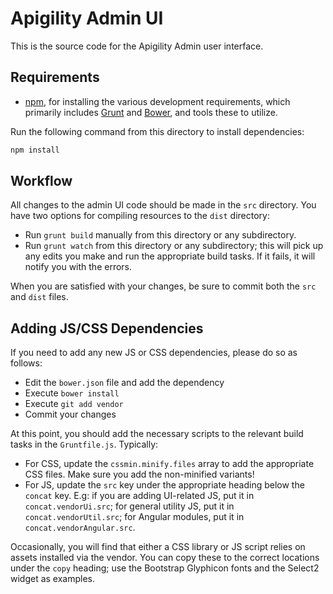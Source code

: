 Apigility Admin UI
==================

This is the source code for the Apigility Admin user interface.

Requirements
------------

- [npm](https://npmjs.org/), for installing the various development
  requirements, which primarily includes [Grunt](http://gruntjs.com) and
  [Bower](http://bower.io/), and tools these to utilize.

Run the following command from this directory to install dependencies:

```sh
npm install
```

Workflow
--------

All changes to the admin UI code should be made in the `src` directory. You have
two options for compiling resources to the `dist` directory:

- Run `grunt build` manually from this directory or any subdirectory.
- Run `grunt watch` from this directory or any subdirectory; this will pick up
  any edits you make and run the appropriate build tasks. If it fails, it will 
  notify you with the errors.

When you are satisfied with your changes, be sure to commit both the `src` and
`dist` files.

Adding JS/CSS Dependencies
--------------------------

If you need to add any new JS or CSS dependencies, please do so as follows:

- Edit the `bower.json` file and add the dependency
- Execute `bower install`
- Execute `git add vendor`
- Commit your changes

At this point, you should add the necessary scripts to the relevant build tasks
in the `Gruntfile.js`. Typically:

- For CSS, update the `cssmin.minify.files` array to add the appropriate CSS
  files. Make sure you add the non-minified variants!
- For JS, update the `src` key under the appropriate heading below the `concat`
  key. E.g: if you are adding UI-related JS, put it in `concat.vendorUi.src`;
  for general utility JS, put it in `concat.vendorUtil.src`; for Angular
  modules, put it in `concat.vendorAngular.src`.

Occasionally, you will find that either a CSS library or JS script relies on
assets installed via the vendor. You can copy these to the correct locations
under the `copy` heading; use the Bootstrap Glyphicon fonts and the Select2
widget as examples.

